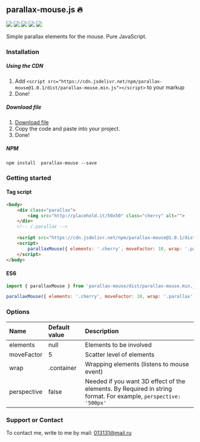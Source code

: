 ## parallax-mouse.js 🔥
![](https://img.shields.io/github/issues/rah-emil/parallax-mouse) ![](https://img.shields.io/github/forks/rah-emil/parallax-mouse) ![](https://img.shields.io/github/stars/rah-emil/parallax-mouse) ![](https://img.shields.io/github/license/rah-emil/parallax-mouse) ![](https://data.jsdelivr.com/v1/package/npm/parallax-mouse/badge?style=rounded) 

Simple parallax elements for the mouse. Pure JavaScript.

### Installation
##### Using the CDN
1. Add `<script src="https://cdn.jsdelivr.net/npm/parallax-mouse@1.0.1/dist/parallax-mouse.min.js"></script>` to your markup
2. Done!

##### Download file
1. [Download file](https://cdn.jsdelivr.net/npm/parallax-mouse@1.0.1/dist/parallax-mouse.min.js "Download file")
2. Copy the code and paste into your project.
3. Done!

##### NPM
`npm install  parallax-mouse --save`

### Getting started 

#### Tag script
```html
<body>
	<div class="parallax">
		<img src="http://placehold.it/50x50" class="cherry" alt="">
	</div>
	<!-- /.parallax -->
	
	<script src="https://cdn.jsdelivr.net/npm/parallax-mouse@1.0.1/dist/parallax-mouse.min.js"></script>
	<script>
		parallaxMouse({ elements: '.cherry', moveFactor: 10, wrap: '.parallax', perspective: '100px' })
	</script>
</body>
```

#### ES6
```javascript
import { parallaxMouse } from 'parallax-mouse/dist/parallax-mouse.min.js'

parallaxMouse({ elements: '.cherry', moveFactor: 10, wrap: '.parallax', perspective: '100px' })
```

### Options
| Name  | Default value  | Description  |
| :------------ | :------------ | :------------ |
| elements  | null  | Elements to be involved  |
| moveFactor  | 5  | Scatter level of elements  |
| wrap  | .container  | Wrapping elements (listens to mouse event)  |
| perspective | false  | Needed if you want 3D effect of the elements. By Required in string format. For example, `perspective: '500px'`  |


### Support or Contact
To contact me, write to me by mail: 013131@mail.ru
